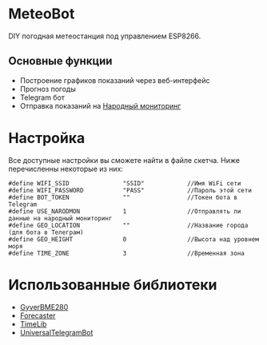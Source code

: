 # MeteoBot
DIY погодная метеостанция под управлением ESP8266.

## Основные функции
* Построение графиков показаний через веб-интерфейс
* Прогноз погоды
* Telegram бот
* Отправка показаний на [Народный мониторинг](https://narodmon.ru)

# Настройка
Все доступные настройки вы сможете найти в файле скетча.
Ниже перечисленны некоторые из них:
```
#define WIFI_SSID               "SSID"            //Имя WiFi сети
#define WIFI_PASSWORD           "PASS"            //Пароль этой сети
#define BOT_TOKEN               ""                //Токен бота в Telegram
#define USE_NARODMON            1                 //Отправлять ли данные на народный мониторинг
#define GEO_LOCATION            ""                //Название города (для бота в Телеграм)
#define GEO_HEIGHT              0                 //Высота над уровнем моря
#define TIME_ZONE               3                 //Временная зона
```

# Использованные библиотеки
* [GyverBME280](https://github.com/GyverLibs/GyverBME280)
* [Forecaster](https://github.com/GyverLibs/Forecaster)
* [TimeLib](https://github.com/PaulStoffregen/Time)
* [UniversalTelegramBot](https://github.com/witnessmenow/Universal-Arduino-Telegram-Bot)
